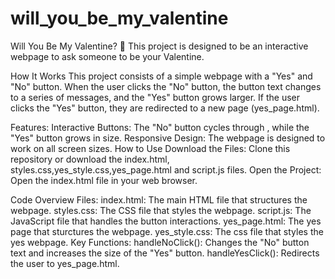 # will_you_be_my_valentine
Will You Be My Valentine? 💌 This project is designed to be an interactive webpage to ask someone to be your Valentine.   

How It Works
This project consists of a simple webpage with a "Yes" and "No" button. When the user clicks the "No" button, the button text changes to a series of messages, and the "Yes" button grows larger. If the user clicks the "Yes" button, they are redirected to a new page (yes_page.html).

Features:
Interactive Buttons: The "No" button cycles through , while the "Yes" button grows in size.
Responsive Design: The webpage is designed to work on all screen sizes.
How to Use
Download the Files:
Clone this repository or download the index.html, styles.css,yes_style.css,yes_page.html and script.js files.
Open the Project:
Open the index.html file in your web browser.


Code Overview
Files:
index.html: The main HTML file that structures the webpage.
styles.css: The CSS file that styles the webpage.
script.js: The JavaScript file that handles the button interactions.
yes_page.html: The yes page that sturctures the webpage.
yes_style.css: The css file that styles the yes webpage.
Key Functions:
handleNoClick(): Changes the "No" button text and increases the size of the "Yes" button.
handleYesClick(): Redirects the user to yes_page.html.
